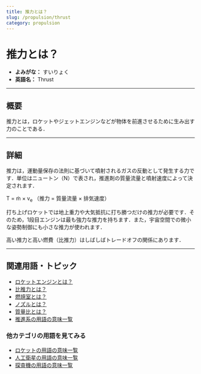 ```yaml
---
title: 推力とは？
slug: /propulsion/thrust
category: propulsion
---
```


# 推力とは？

- **よみがな：** すいりょく  
- **英語名：** Thrust  

---

## 概要

推力とは，ロケットやジェットエンジンなどが物体を前進させるために生み出す力のことである．

---

## 詳細

推力は，運動量保存の法則に基づいて噴射されるガスの反動として発生する力です．単位はニュートン（N）で表され，推進剤の質量流量と噴射速度によって決定されます．

T = ṁ × v<sub>e</sub> （推力 = 質量流量 × 排気速度）

打ち上げロケットでは地上重力や大気抵抗に打ち勝つだけの推力が必要です．そのため，1段目エンジンは最も強力な推力を持ちます．また，宇宙空間での微小な姿勢制御にも小さな推力が使われます．

高い推力と高い燃費（比推力）はしばしばトレードオフの関係にあります．

---

## 関連用語・トピック

- [ロケットエンジンとは？](/docs/propulsion/rocket-engine)
- [比推力とは？](/docs/propulsion/specific-impulse)
- [燃焼室とは？](/docs/propulsion/combustion-chamber)
- [ノズルとは？](/docs/propulsion/nozzle)
- [質量比とは？](/docs/propulsion/mass-ratio)
- [推進系の用語の意味一覧](/docs/category/propulsion)

### 他カテゴリの用語を見てみる
- [ロケットの用語の意味一覧](/docs/category/rocket)
- [人工衛星の用語の意味一覧](/docs/category/satellite)
- [探査機の用語の意味一覧](/docs/category/explorer)

